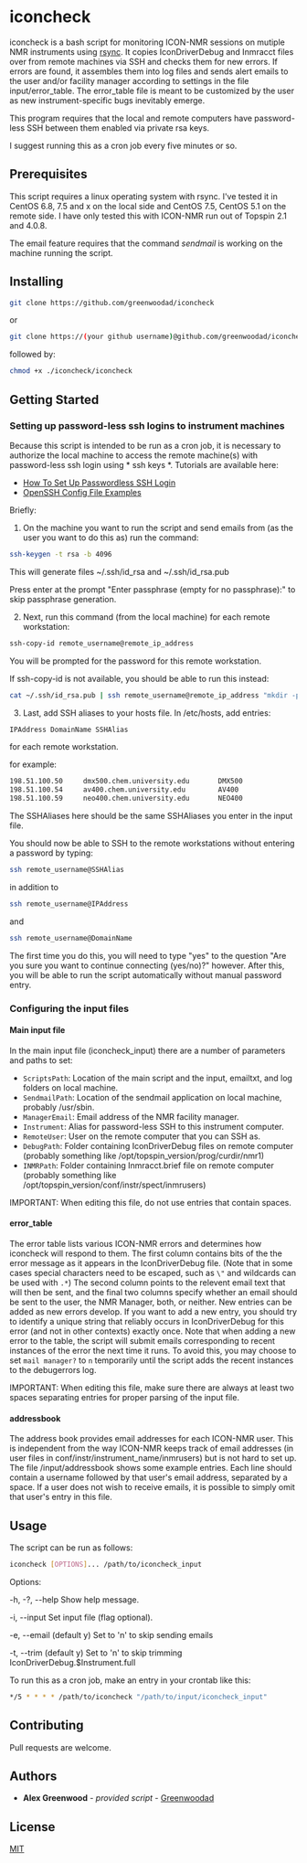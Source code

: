 # iconcheck

iconcheck is a bash script for monitoring ICON-NMR sessions on mutiple NMR instruments
using [rsync](https://download.samba.org/pub/rsync/rsync.html). It copies IconDriverDebug 
and Inmracct files over from remote machines via SSH and checks them for new errors. If 
errors are found, it assembles them into log files and sends alert emails to the user and/or 
facility manager according to settings in the file input/error_table. The error_table file 
is meant to be customized by the user as new instrument-specific bugs inevitably emerge. 

This program requires that the local and remote computers have password-less SSH between them
enabled via private rsa keys.

I suggest running this as a cron job every five minutes or so.

## Prerequisites

This script requires a linux operating system with rsync. I've tested it in CentOS 6.8, 7.5 and x on the 
local side and CentOS 7.5, CentOS 5.1 on the remote side. I have only tested this with 
ICON-NMR run out of Topspin 2.1 and 4.0.8. 

The email feature requires that the command *sendmail* is working on the machine running the script.

## Installing
```sh
git clone https://github.com/greenwoodad/iconcheck
```
or 

```sh
git clone https://(your github username)@github.com/greenwoodad/iconcheck.git
```

followed by:
```sh
chmod +x ./iconcheck/iconcheck
```
## Getting Started

### Setting up password-less ssh logins to instrument machines

Because this script is intended to be run as a cron job, it is necessary to authorize the local
machine to access the remote machine(s) with password-less ssh login using * ssh keys *. Tutorials
are available here: 
* [How To Set Up Passwordless SSH Login](https://linuxize.com/post/how-to-setup-passwordless-ssh-login/)
* [OpenSSH Config File Examples](https://www.cyberciti.biz/faq/create-ssh-config-file-on-linux-unix/)

Briefly: 
1) On the machine you want to run the script and send emails from (as the user you want to do this as) run the command:

```sh
ssh-keygen -t rsa -b 4096
```

This will generate files ~/.ssh/id_rsa and ~/.ssh/id_rsa.pub 

Press enter at the prompt "Enter passphrase (empty for no passphrase):" to skip passphrase generation.

2) Next, run this command (from the local machine) for each remote workstation:

```sh
ssh-copy-id remote_username@remote_ip_address
```
You will be prompted for the password for this remote workstation. 

If ssh-copy-id is not available, you should be able to run this instead:

```sh
cat ~/.ssh/id_rsa.pub | ssh remote_username@remote_ip_address "mkdir -p ~/.ssh && chmod 700 ~/.ssh && cat >> ~/.ssh/authorized_keys && chmod 600 ~/.ssh/authorized_keys"
```

3) Last, add SSH aliases to your hosts file. In /etc/hosts, add entries:

```sh
IPAddress DomainName SSHAlias
```

for each remote workstation.

for example:
```sh
198.51.100.50     dmx500.chem.university.edu       DMX500
198.51.100.54     av400.chem.university.edu        AV400
198.51.100.59     neo400.chem.university.edu       NEO400
```
The SSHAliases here should be the same SSHAliases you enter in the input file. 

You should now be able to SSH to the remote workstations without entering a password by typing: 

```sh
ssh remote_username@SSHAlias
```

in addition to 
```sh
ssh remote_username@IPAddress 
```
and
```sh
ssh remote_username@DomainName 
```

The first time you do this, you will need to type "yes" to the question "Are you sure you want
to continue connecting (yes/no)?" however. After this, you will be able to run the script 
automatically without manual password entry.

### Configuring the input files

#### Main input file

In the main input file (iconcheck_input) there are a number of parameters and paths to set:

* `ScriptsPath`: Location of the main script and the input, emailtxt, and log folders on local machine.
* `SendmailPath`: Location of the sendmail application on local machine, probably /usr/sbin.
* `ManagerEmail`: Email address of the NMR facility manager.
* `Instrument`: Alias for password-less SSH to this instrument computer.
* `RemoteUser`: User on the remote computer that you can SSH as.
* `DebugPath`: Folder containing IconDriverDebug files on remote computer (probably something like /opt/topspin_version/prog/curdir/nmr1)
* `INMRPath`: Folder containing Inmracct.brief file on remote computer (probably something like /opt/topspin_version/conf/instr/spect/inmrusers)

IMPORTANT: When editing this file, do not use entries that contain spaces. 

#### error_table

The error table lists various ICON-NMR errors and determines how iconcheck will respond to them. The first column contains bits of the 
the error message as it appears in the IconDriverDebug file. (Note that in some cases special characters need to be escaped, such as `\"` 
and wildcards can be used with `.*`) The second column points to the relevent email text that will then be sent, and the final two columns 
specify whether an email should be sent to the user, the NMR Manager, both, or neither. New entries can be added as new errors develop. 
If you want to add a new entry, you should try to identify a unique string that reliably occurs in IconDriverDebug for this error (and 
not in other contexts) exactly once. Note that when adding a new error to the table, the script will submit emails corresponding to recent
instances of the error the next time it runs. To avoid this, you may choose to set `mail manager?` to `n` temporarily until the script
adds the recent instances to the debugerrors log. 

IMPORTANT: When editing this file, make sure there are always at least two spaces separating entries for proper parsing of the input file.

#### addressbook

The address book provides email addresses for each ICON-NMR user. This is independent from the way ICON-NMR keeps track of email addresses
(in user files in conf/instr/instrument_name/inmrusers) but is not hard to set up. The file /input/addressbook shows some example entries. 
Each line should contain a username followed by that user's email address, separated by a space. If a user does not wish to receive emails,
it is possible to simply omit that user's entry in this file.

## Usage

The script can be run as follows:

```sh
iconcheck [OPTIONS]... /path/to/iconcheck_input
```

Options:

-h, -?, --help                           Show help message.

-i, --input                              Set input file (flag optional).

-e, --email (default y)                  Set to 'n' to skip sending emails

-t, --trim (default y)                   Set to 'n' to skip trimming IconDriverDebug.$Instrument.full


To run this as a cron job, make an entry in your crontab like this:

```sh
*/5 * * * * /path/to/iconcheck "/path/to/input/iconcheck_input"
```

## Contributing
Pull requests are welcome. 

## Authors

  - **Alex Greenwood** - *provided script* -
    [Greenwoodad](https://github.com/Greenwoodad)

## License
[MIT](https://choosealicense.com/licenses/mit/)

